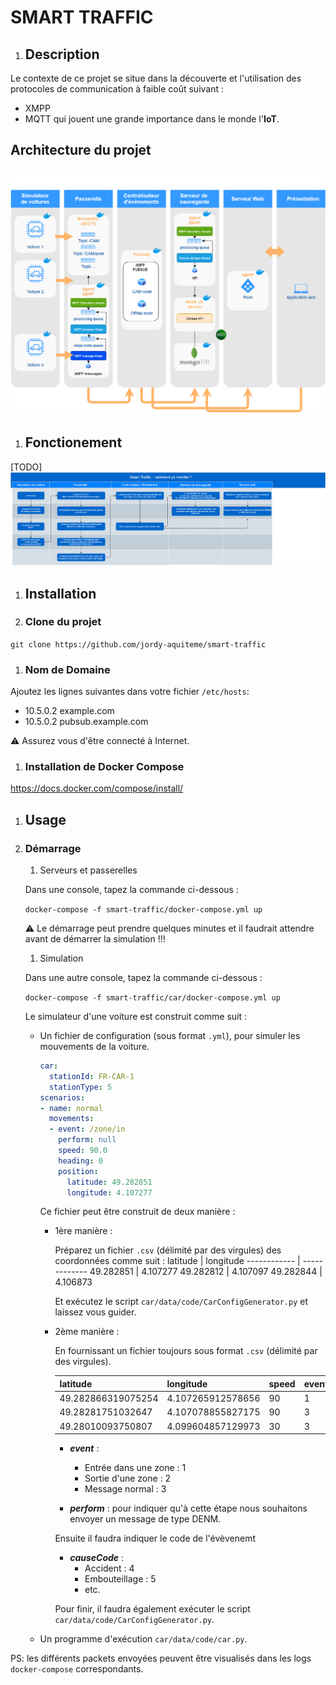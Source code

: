 # SMART TRAFFIC

1. ## Description 
Le contexte de ce projet se situe dans la découverte et l'utilisation des protocoles de communication à faible coût suivant : 
* XMPP
* MQTT 
qui jouent une grande importance dans le monde l'**IoT**.

## Architecture du projet

![](images/archi_smart_traffic.png?raw=true)

1. ## Fonctionement
[TODO]
![](images/fonctionement_smart_traffic.jpg?raw=true)

1. ## Installation

  1. ### **Clone du projet**

  ```git clone https://github.com/jordy-aquiteme/smart-traffic```

  1. ### **Nom de Domaine**

  Ajoutez les lignes suivantes dans votre fichier `/etc/hosts`:
  * 10.5.0.2 example.com
  * 10.5.0.2 pubsub.example.com

  :warning: Assurez vous d'être connecté à Internet.

  1. ### **Installation de Docker Compose**

  https://docs.docker.com/compose/install/

1. ## Usage

  1. ### **Démarrage**

      1. Serveurs et passerelles

        Dans une console, tapez la commande ci-dessous :

        ```docker-compose -f smart-traffic/docker-compose.yml up```

        :warning: Le démarrage peut prendre quelques minutes et il faudrait attendre avant de démarrer la simulation !!!

      1. Simulation

        Dans une autre console, tapez la commande ci-dessous :

        ```docker-compose -f smart-traffic/car/docker-compose.yml up```

        Le simulateur d'une voiture est construit comme suit :

        * Un fichier de configuration (sous format ```.yml```), pour simuler les mouvements de la voiture.

          ```yaml 
          car:
            stationId: FR-CAR-1
            stationType: 5
          scenarios:
          - name: normal
            movements:
            - event: /zone/in
              perform: null
              speed: 90.0
              heading: 0
              position:
                latitude: 49.282851
                longitude: 4.107277
          ```
          Ce fichier peut être construit de deux manière :

            * 1ère manière :

              Préparez un fichier ```.csv``` (délimité par des virgules) des coordonnées comme suit :
              latitude | longitude
              ------------ | -------------
              49.282851 | 4.107277
              49.282812 | 4.107097
              49.282844 | 4.106873

              Et exécutez le script ```car/data/code/CarConfigGenerator.py``` et laissez vous guider. 

            * 2ème manière :

              En fournissant un fichier toujours sous format ```.csv``` (délimité par des virgules).

              latitude | longitude | speed | event | perform | causeCode
              -------- | ---------- | ---------- | ---------- | ---------- | ----------
              49.282866319075254 | 4.107265912578656 | 90 | 1 | n | |
              49.28281751032647 | 4.107078855827175 | 90 | 3 | n | |
              49.28010093750807 | 4.099604857129973 | 30 | 3 | o | 4

                * ***event*** : 
                    * Entrée dans une zone : 1
                    * Sortie d'une zone : 2
                    * Message normal : 3

                * ***perform*** : pour indiquer qu'à cette étape nous souhaitons envoyer un message de type DENM.  

                Ensuite il faudra indiquer le code de l'évèvenemt 
                * ***causeCode*** :
                    * Accident : 4
                    * Embouteillage : 5
                    * etc.

                Pour finir, il faudra également exécuter le script ```car/data/code/CarConfigGenerator.py```.

        * Un programme d'exécution ```car/data/code/car.py```.

PS: les différents packets envoyées peuvent être visualisés dans les logs ```docker-compose``` correspondants.